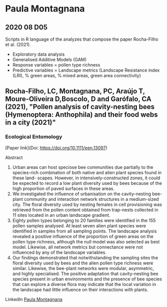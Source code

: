 # Paula Montagnana <br>
## 2020 08 D05 <br>

Scripts in R language of the analyzes that compose the paper Rocha-Filho et al. (2021).
- Exploratory data analysis
- Generalised Additive Models (GAM)
- Response variables = pollen type richness
- Predictive variables = Landscape metrics (Landscape Resistance index (LRI), % green areas, % mixed areas, green area connectivity)

## <b>Rocha-Filho, LC, Montagnana, PC, Araújo T, Moure-Oliveira D,Boscolo, D and Garófalo, CA (2021), "Pollen analysis of cavity-nesting bees (Hymenoptera: Anthophila) and their food webs in a city (2021)"</b>
### <b>Ecological Entomology</b>

[Paper link](Doi: https://doi.org/10.1111/een.13097)<br>

Abstract

1. Urban areas can host speciose bee communities due partially to the species-rich combination of both native and alien plant species found in these land- scapes. However, in intensively-constructed zones, it could be expected to record a low plant diversity used by bees because of the high proportion of paved surfaces in these areas. 
2. We investigated the influence of urbanisation on the cavity-nesting bee-plant community and interaction network structures in a medium-sized city. The floral diversity used by nesting females in cell provisioning was retrieved from the pollen content obtained from trap-nests collected in 11 sites located in an urban landscape gradient. 
3. Eighty pollen types belonging to 20 families were identified in the 155 pollen samples analysed. At least seven alien plant species were identified in samples from all sampling points. The landscape analysis revealed a positive influence of the proportion of green areas on the pollen type richness, although the null model was also selected as best model. Likewise, all network metrics but connectance were not influenced by any of the landscape variables. 
4. Our findings demonstrated that notwithstanding the sampling sites the floral diversity used by bees and the alien pollen type richness were similar. Likewise, the bee-plant networks were modular, asymmetric, and highly specialised. The positive adaptation that cavity-nesting bee species present in urban environments and the presence of bee species that can explore a diverse flora may indicate that the local variation in the landscape had little influence on their interactions with plants.

LinkedIn
[Paula Montagnana](https://www.linkedin.com/in/paula-montag/)<br>
